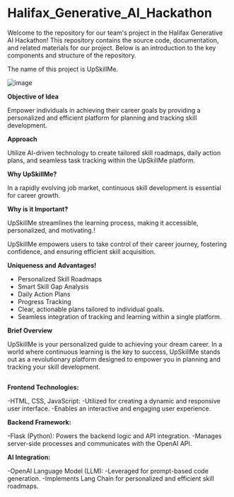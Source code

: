 # Halifax_Generative_AI_Hackathon
Welcome to the repository for our team's project in the Halifax Generative AI Hackathon! This repository contains the source code, documentation, and related materials for our project. Below is an introduction to the key components and structure of the repository.

The name of this project is UpSkillMe.


 ![image](https://github.com/envai76/Halifax_Generative_AI_Hackathon/assets/112856424/861cc491-09f5-4417-a314-56dd442d76ad)



**Objective of Idea**


Empower individuals in achieving their career goals by providing a personalized and efficient platform for planning and tracking skill development.

**Approach**

Utilize AI-driven technology to create tailored skill roadmaps, daily action plans, and seamless task tracking within the UpSkillMe platform.

**Why UpSkillMe?**

In a rapidly evolving job market, continuous skill development is essential for career growth.

**Why is it Important?**

UpSkillMe streamlines the learning process, making it accessible, personalized, and motivating.!


UpSkillMe empowers users to take control of their career journey, fostering confidence, and ensuring efficient skill acquisition.

**Uniqueness and Advantages!**

 - Personalized Skill Roadmaps
 - Smart Skill Gap Analysis
 - Daily Action Plans
 - Progress Tracking
 - Clear, actionable plans tailored to individual goals.
 - Seamless integration of tracking and learning within a single platform.

**Brief Overview**

UpSkillMe is your personalized guide to achieving your dream career. In a world where continuous learning is the key to success, UpSkillMe stands out as a revolutionary platform designed to empower you in planning and tracking your skill development.


##
**Frontend Technologies:**

-HTML, CSS, JavaScript:
-Utilized for creating a dynamic and responsive user interface.
-Enables an interactive and engaging user experience.

**Backend Framework:**

-Flask (Python): Powers the backend logic and API integration.
-Manages server-side processes and communicates with the OpenAI API.

**AI Integration:**

-OpenAI Language Model (LLM):
-Leveraged for prompt-based code generation.
-Implements Lang Chain for personalized and efficient skill roadmaps.

